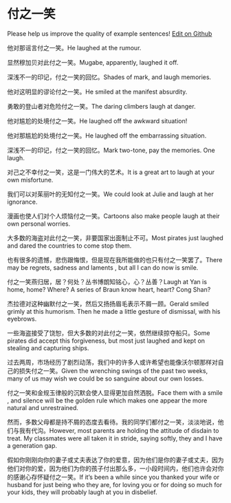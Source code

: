 # 付之一笑

Please help us improve the quality of example sentences! [Edit on Github](https://github.com/jiyushe/jiyu-example-sentence-source/blob/main/chinese/fuzhiyixiao.md)

<p><span class="chinese">他对那谣言付之一笑。</span><span class="english">He laughed at the rumour.</span></p>

<p><span class="chinese">显然穆加贝对此付之一笑。</span><span class="english">Mugabe, apparently, laughed it off.</span></p>

<p><span class="chinese">深浅不一的印记，付之一笑的回忆。</span><span class="english">Shades of mark, and laugh memories.</span></p>

<p><span class="chinese">他对这明显的谬论付之一笑。</span><span class="english">He smiled at the manifest absurdity.</span></p>

<p><span class="chinese">勇敢的登山者对危险付之一笑。</span><span class="english">The daring climbers laugh at danger.</span></p>

<p><span class="chinese">他对尴尬的处境付之一笑。</span><span class="english">He laughed off the awkward situation!</span></p>

<p><span class="chinese">他对那尴尬的处境付之一笑。</span><span class="english">He laughed off the embarrassing situation.</span></p>

<p><span class="chinese">深浅不一的印记，付之一笑的回忆。</span><span class="english">Mark two-tone, pay the memories. One laugh.</span></p>

<p><span class="chinese">对己之不幸付之一笑，这是一门伟大的艺术。</span><span class="english">It is a great art to laugh at your own misfortune.</span></p>

<p><span class="chinese">我们可以对茱丽叶的无知付之一笑。</span><span class="english">We could look at Julie and laugh at her ignorance.</span></p>

<p><span class="chinese">漫画也使人们对个人烦恼付之一笑。</span><span class="english">Cartoons also make people laugh at their own personal worries.</span></p>

<p><span class="chinese">大多数的海盗对此付之一笑，非要国家出面制止不可。</span><span class="english">Most pirates just laughed and dared the countries to come stop them.</span></p>

<p><span class="chinese">也有很多的遗憾，悲伤跟悔恨，但是现在我所能做的也只有付之一笑罢了。</span><span class="english">There may be regrets, sadness and laments , but all I can do now is smile.</span></p>

<p><span class="chinese">付之一笑燕归居，居？何处？丛书博朗知铭心，心？丛善？</span><span class="english">Laugh at Yan is home, home? Where? A series of Braun know heart, heart? Cong Shan?</span></p>

<p><span class="chinese">杰拉德对这种幽默付之一笑，然后又扬扬眉毛表示不屑一顾。</span><span class="english">Gerald smiled grimly at this humorism. Then he made a little gesture of dismissal, with his eyebrows.</span></p>

<p><span class="chinese">一些海盗接受了饶恕，但大多数的对此付之一笑，依然继续掠夺船只。</span><span class="english">Some pirates did accept this forgiveness, but most just laughed and kept on stealing and capturing ships.</span></p>

<p><span class="chinese">过去两周，市场经历了剧烈动荡，我们中的许多人或许希望也能像沃尔顿那样对自己的损失付之一笑。</span><span class="english">Given the wrenching swings of the past two weeks, many of us may wish we could be so sanguine about our own losses.</span></p>

<p><span class="chinese">付之一笑和金规玉律般的沉默会使人显得更加自然洒脱。</span><span class="english">Face them with a smile , and silence will be the golden rule which makes one appear the more natural and unrestrained.</span></p>

<p><span class="chinese">然而，多数父母都是持不屑的态度去看待。我的同学们都付之一笑，淡淡地说，他们与我有代沟。</span><span class="english">However, most parents are holding the attitude of disdain to treat. My classmates were all taken it in stride, saying softly, they and I have a generation gap.</span></p>

<p><span class="chinese">假如你刚刚向你的妻子或丈夫表达了你的爱意，因为他们是你的妻子或丈夫，因为他们对你的爱，因为他们为你的孩子付出那么多，一小段时间内，他们也许会对你的感谢心存怀疑付之一笑。</span><span class="english">If it’s been a while since you thanked your wife or husband for just being who they are, for loving you or for doing so much for your kids, they will probably laugh at you in disbelief.</span></p>

